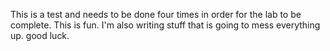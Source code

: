 This is a test and needs to be done four times in order for the lab to be complete. 
This is fun.
I'm also writing stuff that is going to mess everything up. good luck.
